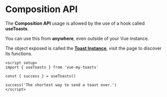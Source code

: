 # Composition API

The **Composition API** usage is allowed by the use of a hook called **useToasts**.

You can use this from **anywhere**, even outside of your Vue instance.

The object exposed is called the [**Toast Instance**](/usage/toast-instance), visit the page to discover its functions.

```vue
<script setup>
import { useToasts } from 'vue-my-toasts'

const { success } = useToasts()

success('The shortest way to send a toast ever.')
</script>
```
